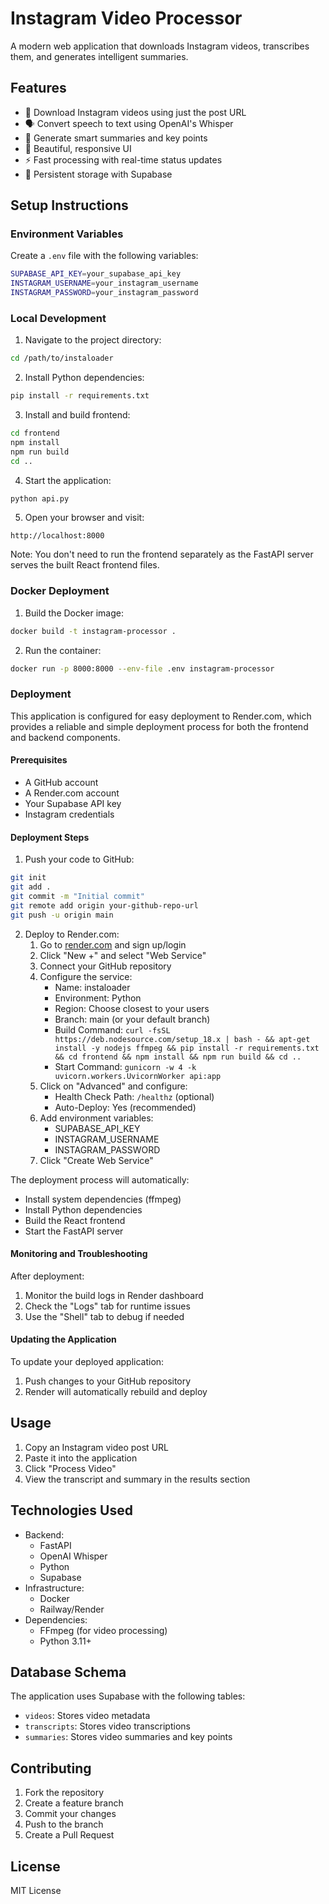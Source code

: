 # Instagram Video Processor

A modern web application that downloads Instagram videos, transcribes them, and generates intelligent summaries.

## Features

- 🎥 Download Instagram videos using just the post URL
- 🗣️ Convert speech to text using OpenAI's Whisper
- 📝 Generate smart summaries and key points
- 🎨 Beautiful, responsive UI
- ⚡ Fast processing with real-time status updates
- 💾 Persistent storage with Supabase

## Setup Instructions

### Environment Variables

Create a `.env` file with the following variables:
```bash
SUPABASE_API_KEY=your_supabase_api_key
INSTAGRAM_USERNAME=your_instagram_username
INSTAGRAM_PASSWORD=your_instagram_password
```

### Local Development

1. Navigate to the project directory:
```bash
cd /path/to/instaloader
```

2. Install Python dependencies:
```bash
pip install -r requirements.txt
```

3. Install and build frontend:
```bash
cd frontend
npm install
npm run build
cd ..
```

4. Start the application:
```bash
python api.py
```

5. Open your browser and visit:
```
http://localhost:8000
```

Note: You don't need to run the frontend separately as the FastAPI server serves the built React frontend files.

### Docker Deployment

1. Build the Docker image:
```bash
docker build -t instagram-processor .
```

2. Run the container:
```bash
docker run -p 8000:8000 --env-file .env instagram-processor
```

### Deployment

This application is configured for easy deployment to Render.com, which provides a reliable and simple deployment process for both the frontend and backend components.

#### Prerequisites
- A GitHub account
- A Render.com account
- Your Supabase API key
- Instagram credentials

#### Deployment Steps

1. Push your code to GitHub:
```bash
git init
git add .
git commit -m "Initial commit"
git remote add origin your-github-repo-url
git push -u origin main
```

2. Deploy to Render.com:
   1. Go to [render.com](https://render.com) and sign up/login
   2. Click "New +" and select "Web Service"
   3. Connect your GitHub repository
   4. Configure the service:
      - Name: instaloader
      - Environment: Python
      - Region: Choose closest to your users
      - Branch: main (or your default branch)
      - Build Command: `curl -fsSL https://deb.nodesource.com/setup_18.x | bash - && apt-get install -y nodejs ffmpeg && pip install -r requirements.txt && cd frontend && npm install && npm run build && cd ..`
      - Start Command: `gunicorn -w 4 -k uvicorn.workers.UvicornWorker api:app`
   5. Click on "Advanced" and configure:
      - Health Check Path: `/healthz` (optional)
      - Auto-Deploy: Yes (recommended)
   6. Add environment variables:
      - SUPABASE_API_KEY
      - INSTAGRAM_USERNAME
      - INSTAGRAM_PASSWORD
   7. Click "Create Web Service"

The deployment process will automatically:
- Install system dependencies (ffmpeg)
- Install Python dependencies
- Build the React frontend
- Start the FastAPI server

#### Monitoring and Troubleshooting

After deployment:
1. Monitor the build logs in Render dashboard
2. Check the "Logs" tab for runtime issues
3. Use the "Shell" tab to debug if needed

#### Updating the Application

To update your deployed application:
1. Push changes to your GitHub repository
2. Render will automatically rebuild and deploy

## Usage

1. Copy an Instagram video post URL
2. Paste it into the application
3. Click "Process Video"
4. View the transcript and summary in the results section

## Technologies Used

- Backend:
  - FastAPI
  - OpenAI Whisper
  - Python
  - Supabase
- Infrastructure:
  - Docker
  - Railway/Render
- Dependencies:
  - FFmpeg (for video processing)
  - Python 3.11+

## Database Schema

The application uses Supabase with the following tables:

- `videos`: Stores video metadata
- `transcripts`: Stores video transcriptions
- `summaries`: Stores video summaries and key points

## Contributing

1. Fork the repository
2. Create a feature branch
3. Commit your changes
4. Push to the branch
5. Create a Pull Request

## License

MIT License
